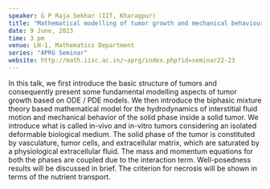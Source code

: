 ```yaml
---
speaker: G P Raja Sekhar (IIT, Kharagpur)
title: "Mathematical modelling of tumor growth and mechanical behaviour"
date: 9 June, 2023
time: 3 pm
venue: LH-1, Mathematics Department
series: "APRG Seminar"
website: http://math.iisc.ac.in/~aprg/index.php?id=seminar22-23
---
```


In this talk, we first introduce the basic structure of tumors and consequently
present some fundamental modelling aspects of tumor growth based on
ODE / PDE models. We then introduce the biphasic mixture theory based
mathematical model for the hydrodynamics of interstitial fluid motion and
mechanical behavior of the solid phase inside a solid tumor. We introduce
what is called in-vivo and in-vitro tumors considering an isolated
deformable biological medium. The solid phase of the tumor is constituted
by vasculature, tumor cells, and extracellular matrix, which are saturated by
a physiological extracellular fluid. The mass and momentum equations for
both the phases are coupled due to the interaction term. Well-posedness
results will be discussed in brief. The criterion for necrosis will be shown in
terms of the nutrient transport.
